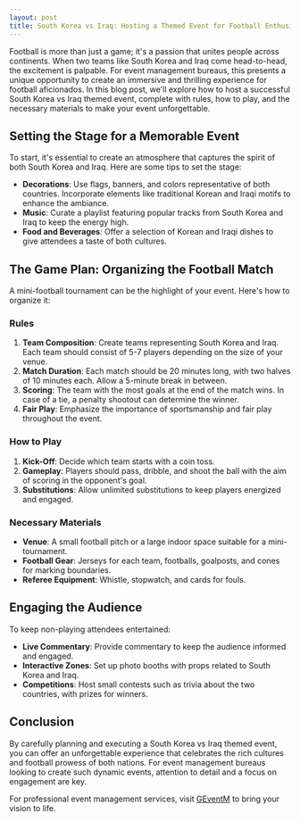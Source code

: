 ```yaml
---
layout: post
title: South Korea vs Iraq: Hosting a Themed Event for Football Enthusiasts
---
```



Football is more than just a game; it's a passion that unites people across continents. When two teams like South Korea and Iraq come head-to-head, the excitement is palpable. For event management bureaus, this presents a unique opportunity to create an immersive and thrilling experience for football aficionados. In this blog post, we'll explore how to host a successful South Korea vs Iraq themed event, complete with rules, how to play, and the necessary materials to make your event unforgettable.

## Setting the Stage for a Memorable Event

To start, it's essential to create an atmosphere that captures the spirit of both South Korea and Iraq. Here are some tips to set the stage:

- **Decorations**: Use flags, banners, and colors representative of both countries. Incorporate elements like traditional Korean and Iraqi motifs to enhance the ambiance.
- **Music**: Curate a playlist featuring popular tracks from South Korea and Iraq to keep the energy high.
- **Food and Beverages**: Offer a selection of Korean and Iraqi dishes to give attendees a taste of both cultures.

## The Game Plan: Organizing the Football Match

A mini-football tournament can be the highlight of your event. Here's how to organize it:

### Rules

1. **Team Composition**: Create teams representing South Korea and Iraq. Each team should consist of 5-7 players depending on the size of your venue.
2. **Match Duration**: Each match should be 20 minutes long, with two halves of 10 minutes each. Allow a 5-minute break in between.
3. **Scoring**: The team with the most goals at the end of the match wins. In case of a tie, a penalty shootout can determine the winner.
4. **Fair Play**: Emphasize the importance of sportsmanship and fair play throughout the event.

### How to Play

1. **Kick-Off**: Decide which team starts with a coin toss.
2. **Gameplay**: Players should pass, dribble, and shoot the ball with the aim of scoring in the opponent's goal.
3. **Substitutions**: Allow unlimited substitutions to keep players energized and engaged.

### Necessary Materials

- **Venue**: A small football pitch or a large indoor space suitable for a mini-tournament.
- **Football Gear**: Jerseys for each team, footballs, goalposts, and cones for marking boundaries.
- **Referee Equipment**: Whistle, stopwatch, and cards for fouls.

## Engaging the Audience

To keep non-playing attendees entertained:

- **Live Commentary**: Provide commentary to keep the audience informed and engaged.
- **Interactive Zones**: Set up photo booths with props related to South Korea and Iraq.
- **Competitions**: Host small contests such as trivia about the two countries, with prizes for winners.

## Conclusion

By carefully planning and executing a South Korea vs Iraq themed event, you can offer an unforgettable experience that celebrates the rich cultures and football prowess of both nations. For event management bureaus looking to create such dynamic events, attention to detail and a focus on engagement are key.

For professional event management services, visit [GEventM](https://geventm.com/) to bring your vision to life.